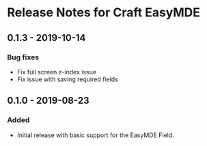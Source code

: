 # Release Notes for Craft EasyMDE

## 0.1.3 - 2019-10-14

### Bug fixes

- Fix full screen z-index issue
- Fix issue with saving required fields

## 0.1.0 - 2019-08-23

### Added

- Initial release with basic support for the EasyMDE Field.
